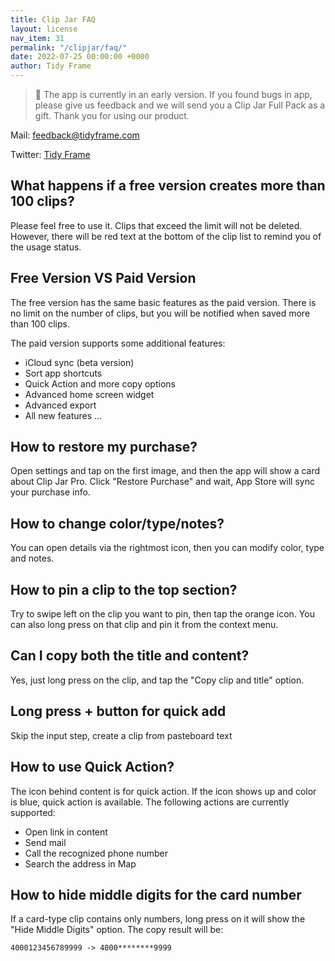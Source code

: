 ```yaml
---
title: Clip Jar FAQ
layout: license
nav_item: 31
permalink: "/clipjar/faq/"
date: 2022-07-25 00:00:00 +0000
author: Tidy Frame
---
```


> 🎁 The app is currently in an early version. If you found bugs in app, please give us feedback and we will send you a Clip Jar Full Pack as a gift. Thank you for using our product.

Mail: [feedback@tidyframe.com](mailto:feedback@tidyframe.com)

Twitter: [Tidy Frame](http://twitter.com/tidyframeapp)

## What happens if a free version creates more than 100 clips?

Please feel free to use it. Clips that exceed the limit will not be deleted. However, there will be red text at the bottom of the clip list to remind you of the usage status.

## Free Version VS Paid Version

The free version has the same basic features as the paid version. There is no limit on the number of clips, but you will be notified when saved more than 100 clips.

The paid version supports some additional features: 

- iCloud sync (beta version)
- Sort app shortcuts
- Quick Action and more copy options
- Advanced home screen widget
- Advanced export
- All new features ...

## How to restore my purchase?

Open settings and tap on the first image, and then the app will show a card about Clip Jar Pro. Click "Restore Purchase" and wait, App Store will sync your purchase info.

## How to change color/type/notes?

You can open details via the rightmost icon, then you can modify color, type and notes.

## How to pin a clip to the top section?

Try to swipe left on the clip you want to pin, then tap the orange icon. You can also long press on that clip and pin it from the context menu.

## Can I copy both the title and content?

Yes, just long press on the clip, and tap the "Copy clip and title" option.

## Long press + button for quick add

Skip the input step, create a clip from pasteboard text

## How to use Quick Action?

The icon behind content is for quick action. If the icon shows up and color is blue, quick action is available. The following actions are currently supported:

- Open link in content
- Send mail
- Call the recognized phone number
- Search the address in Map

## How to hide middle digits for the card number

If a card-type clip contains only numbers, long press on it will show the "Hide Middle Digits" option. The copy result will be:

```
4000123456789999 -> 4000********9999
```
